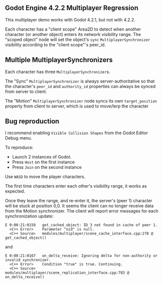## Godot Engine 4.2.2 Multiplayer Regression

This multiplayer demo works with Godot 4.2.1, but not with 4.2.2.

Each character has a "client scope" Area2D to detect when another character (or another object) enters its network visibility range.
The "scoped object" node will set the object's `sync` `MultiplayerSynchronizer` visibility according to the "client scope"'s peer_id.


## Multiple MultiplayerSynchronizers

Each character has three `MultiplayerSynchronizer`s.

The "Sync" `MultiplayerSynchronizer` is always server-authoritative so that the character's `peer_id` and `authority_id` properties can always be synced from server to client.

The "Motion" `MultiplayerSynchronizer` node syncs its own `target_position` property from client to server, which is used to move/lerp the character

## Bug reproduction

I recommend enabling `Visible Collision Shapes` from the Godot Editor Debug menu.

To reproduce:

- Launch 2 instances of Godot.
- Press `Host` on the first instance
- Press `Join` on the second instance

Use `WASD` to move the player characters.

The first time characters enter each other's visibility range, it works as expected.

Once they leave the range, and re-enter it, the server's (peer 1) character will be stuck at position 0,0.
It seems the client can no longer receive data from the Motion synchronizer.
The client will report error messages for each synchronization update:

```
E 0:00:21:0159   get_cached_object: ID 3 not found in cache of peer 1.
  <C++ Error>    Parameter "oid" is null.
  <C++ Source>   modules/multiplayer/scene_cache_interface.cpp:278 @ get_cached_object()
```

and

```
E 0:00:21:0167   on_delta_receive: Ignoring delta for non-authority or invalid synchronizer.
  <C++ Error>    Condition "true" is true. Continuing.
  <C++ Source>   modules/multiplayer/scene_replication_interface.cpp:783 @ on_delta_receive()
```